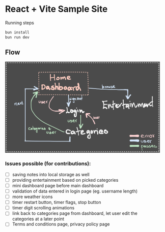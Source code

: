 # React + Vite Sample Site

Running steps

```
bun install
bun run dev
```

## Flow
![](./flow.svg)

### Issues possible (for contributions):
- [ ] saving notes into local storage as well
- [ ] providing entertainment based on picked categories
- [ ] mini dashboard page before main dashboard
- [ ] validation of data entered in login page (eg. username length)
- [ ] more weather icons
- [ ] timer restart button, timer flags, stop button
- [ ] timer digit scrolling animations
- [ ] link back to categories page from dashboard, 
    let user edit the categories at a later point
- [ ] Terms and conditions page, privacy policy page
